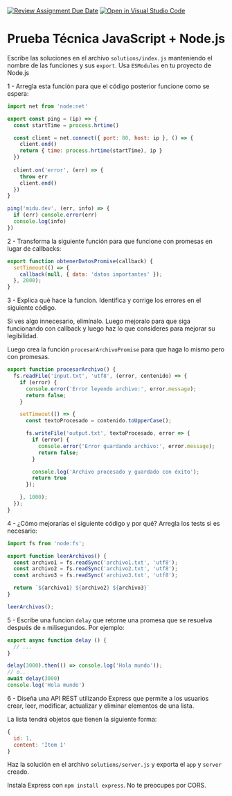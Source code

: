 [![Review Assignment Due Date](https://classroom.github.com/assets/deadline-readme-button-24ddc0f5d75046c5622901739e7c5dd533143b0c8e959d652212380cedb1ea36.svg)](https://classroom.github.com/a/OLtUzx2d)
[![Open in Visual Studio Code](https://classroom.github.com/assets/open-in-vscode-718a45dd9cf7e7f842a935f5ebbe5719a5e09af4491e668f4dbf3b35d5cca122.svg)](https://classroom.github.com/online_ide?assignment_repo_id=13313823&assignment_repo_type=AssignmentRepo)
# Prueba Técnica JavaScript + Node.js

Escribe las soluciones en el archivo `solutions/index.js` manteniendo el nombre de las funciones y sus `export`. Usa `ESModules` en tu proyecto de Node.js

1 - Arregla esta función para que el código posterior funcione como se espera:

```javascript
import net from 'node:net'

export const ping = (ip) => {
  const startTime = process.hrtime()

  const client = net.connect({ port: 80, host: ip }, () => {
    client.end()
    return { time: process.hrtime(startTime), ip }
  })
  
  client.on('error', (err) => {
    throw err
    client.end()
  })
}

ping('midu.dev', (err, info) => {
  if (err) console.error(err)
  console.log(info)
})
```

2 - Transforma la siguiente función para que funcione con promesas en lugar de callbacks:

```javascript
export function obtenerDatosPromise(callback) {
  setTimeout(() => {
    callback(null, { data: 'datos importantes' });
  }, 2000);
}
```

3 - Explica qué hace la funcion. Identifica y corrige los errores en el siguiente código.

Si ves algo innecesario, elimínalo. Luego mejoralo para que siga funcionando con callback y luego haz lo que consideres para mejorar su legibilidad.

Luego crea la función `procesarArchivoPromise` para que haga lo mismo pero con promesas.

```javascript
export function procesarArchivo() {
  fs.readFile('input.txt', 'utf8', (error, contenido) => {
    if (error) {
      console.error('Error leyendo archivo:', error.message);
      return false;
    }

    setTimeout(() => {
      const textoProcesado = contenido.toUpperCase();

      fs.writeFile('output.txt', textoProcesado, error => {
        if (error) {
          console.error('Error guardando archivo:', error.message);
          return false;
        }

        console.log('Archivo procesado y guardado con éxito');
        return true
      });

    }, 1000);
  });
}
```

4 - ¿Cómo mejorarías el siguiente código y por qué? Arregla los tests si es necesario:

```javascript
import fs from 'node:fs';

export function leerArchivos() {
  const archivo1 = fs.readSync('archivo1.txt', 'utf8');
  const archivo2 = fs.readSync('archivo2.txt', 'utf8');
  const archivo3 = fs.readSync('archivo3.txt', 'utf8');

  return `${archivo1} ${archivo2} ${archivo3}`
}

leerArchivos();
```

5 - Escribe una funcion `delay` que retorne una promesa que se resuelva después de `n` milisegundos. Por ejemplo:

```javascript
export async function delay () {
  // ...
}

delay(3000).then(() => console.log('Hola mundo'));
// o..
await delay(3000)
console.log('Hola mundo')
```

6 - Diseña una API REST utilizando Express que permite a los usuarios crear, leer, modificar, actualizar y eliminar elementos de una lista.

La lista tendrá objetos que tienen la siguiente forma:

```javascript
{
  id: 1,
  content: 'Item 1'
}
```

Haz la solución en el archivo `solutions/server.js` y exporta el `app` y `server` creado.

Instala Express con `npm install express`. No te preocupes por CORS.

